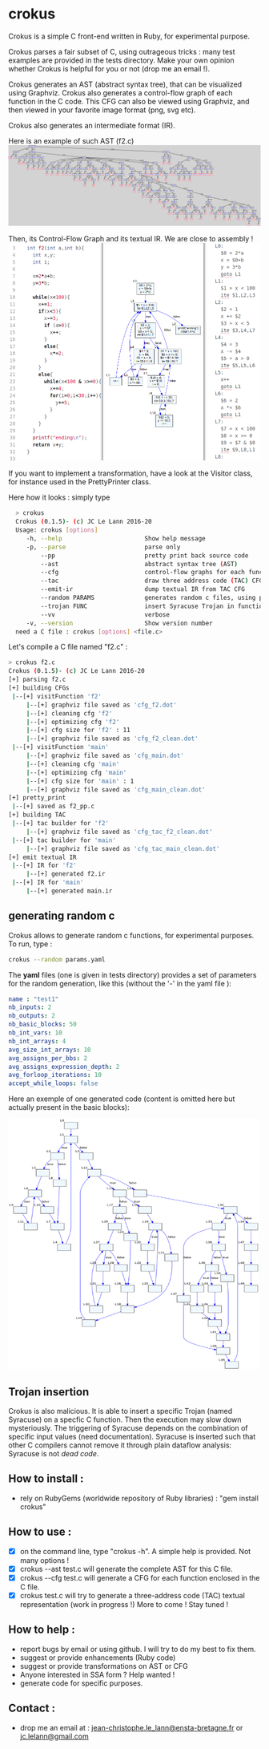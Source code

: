 # crokus
Crokus is a simple C front-end written in Ruby, for experimental purpose.

Crokus parses a fair subset of C, using outrageous tricks : many test examples are provided in the tests directory.
Make your own opinion whether Crokus is helpful for you or not (drop me an email !).

Crokus generates an AST (abstract syntax tree), that can be visualized using Graphviz.
Crokus also generates a control-flow graph of each function in the C code.
This CFG can also be viewed using Graphviz, and then viewed in your favorite image format (png, svg etc).

Crokus also generates an intermediate format (IR).

Here is an example of such AST (f2.c)
![AST](/doc/f2_ast.png)

Then, its Control-Flow Graph and its textual IR. We are close to assembly !
![AST](/doc/f2_code_cfg_ir.png)

If you want to implement a transformation, have a look at the Visitor class, for instance used in the PrettyPrinter class.

Here how it looks : simply type

 ```bash
   > crokus
   Crokus (0.1.5)- (c) JC Le Lann 2016-20
   Usage: crokus [options]
      -h, --help                       Show help message
      -p, --parse                      parse only
          --pp                         pretty print back source code
          --ast                        abstract syntax tree (AST)
          --cfg                        control-flow graphs for each function
          --tac                        draw three address code (TAC) CFG
          --emit-ir                    dump textual IR from TAC CFG
          --random PARAMS              generates random c files, using parameters
          --trojan FUNC                insert Syracuse Trojan in function FUNC
          --vv                         verbose
      -v, --version                    Show version number
   need a C file : crokus [options] <file.c>
   ```
Let's compile a C file named "f2.c" :
  ```bash
  > crokus f2.c
  Crokus (0.1.5)- (c) JC Le Lann 2016-20
  [+] parsing f2.c
  [+] building CFGs
   |--[+] visitFunction 'f2'
       |--[+] graphviz file saved as 'cfg_f2.dot'
       |--[+] cleaning cfg 'f2'
       |--[+] optimizing cfg 'f2'
       |--[+] cfg size for 'f2' : 11
       |--[+] graphviz file saved as 'cfg_f2_clean.dot'
   |--[+] visitFunction 'main'
       |--[+] graphviz file saved as 'cfg_main.dot'
       |--[+] cleaning cfg 'main'
       |--[+] optimizing cfg 'main'
       |--[+] cfg size for 'main' : 1
       |--[+] graphviz file saved as 'cfg_main_clean.dot'
  [+] pretty_print
   |--[+] saved as f2_pp.c
  [+] building TAC
   |--[+] tac builder for 'f2'
       |--[+] graphviz file saved as 'cfg_tac_f2_clean.dot'
   |--[+] tac builder for 'main'
       |--[+] graphviz file saved as 'cfg_tac_main_clean.dot'
  [+] emit textual IR
   |--[+] IR for 'f2'
       |--[+] generated f2.ir
   |--[+] IR for 'main'
       |--[+] generated main.ir
  ```

## generating random c

Crokus allows to generate random c functions, for experimental purposes. To run, type :

  ```bash
  crokus --random params.yaml
  ```
The **yaml** files (one is given in tests directory) provides a set of parameters for the random generation, like this (without the '-' in the yaml file ):
  ```yaml
  name : "test1"
  nb_inputs: 2
  nb_outputs: 2
  nb_basic_blocks: 50
  nb_int_vars: 10
  nb_int_arrays: 4
  avg_size_int_arrays: 10
  avg_assigns_per_bbs: 2
  avg_assigns_expression_depth: 2
  avg_forloop_iterations: 10
  accept_while_loops: false
  ```
Here an exemple of one generated code (content is omitted here but actually present in the basic blocks):
<!-- ![AST](/doc/generated_50.png | width=100) -->
<img src="/doc/generated_50.png" alt="AST" width="500" height="500">

## Trojan insertion
Crokus is also malicious. It is able to insert a specific Trojan (named Syracuse) on a specfic C function. Then the execution may slow down mysteriously. The triggering of Syracuse depends on the combination of specific input values (need documentation).
Syracuse is inserted such that other C compilers cannot remove it through plain dataflow analysis: Syracuse is not _dead code_.

## How to install :
- rely on RubyGems (worldwide repository of Ruby libraries) : "gem install crokus"

## How to use :
- [x] on the command line, type "crokus -h". A simple help is provided. Not many options !
- [x] crokus --ast test.c will generate the complete AST for this C file.
- [x] crokus --cfg test.c will generate a CFG for each function enclosed in the C file.
- [x] crokus test.c will try to generate a three-address code (TAC) textual representation (work in progress !)
More to come ! Stay tuned !

## How to help :
- report bugs by email or using github. I will try to do my best to fix them.
- suggest or provide enhancements (Ruby code)
- suggest or provide transformations on AST or CFG
- Anyone interested in SSA form ? Help wanted !
- generate code for specific purposes.

## Contact :
- drop me an email at : jean-christophe.le_lann@ensta-bretagne.fr or jc.lelann@gmail.com
